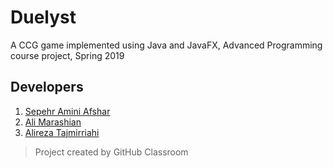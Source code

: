 # Duelyst
A CCG game implemented using Java and JavaFX, Advanced Programming course project, Spring 2019

## Developers
1. [Sepehr Amini Afshar](https://github.com/SepehrAminiAfshar)
2. [Ali Marashian](https://github.com/alimrsn79)
3. [Alireza Tajmirriahi](https://github.com/AlirezaT99)

> Project created by GitHub Classroom
